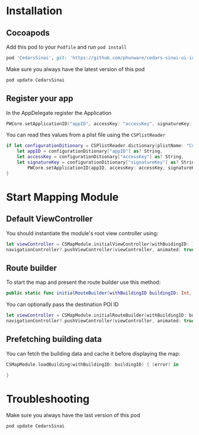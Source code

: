 # Installation

## Cocoapods

Add this pod to your `Podfile` and run `pod install`

```ruby
pod 'CedarsSinai', git: 'https://github.com/phunware/cedars-sinai-ui-ios', branch: 'swift4.2'
```

Make sure you always have the latest version of this pod

```sh
pod update CedarsSinai
```

## Register your app

In the AppDelegate register the Application

```swift
PWCore.setApplicationID("appID", accessKey: "accessKey", signatureKey: "signatureKey")
```

You can read thes values from a plist file using  the `CSPlistReader`

```swift
if let configurationDitionary = CSPlistReader.dictionary(plistName: "Config", inBundle: Bundle.main),
    let appID = configurationDitionary["appID"] as? String,
    let accessKey = configurationDitionary["accessKey"] as? String,
    let signatureKey = configurationDitionary["signatureKey"] as? String {
        PWCore.setApplicationID(appID, accessKey: accessKey, signatureKey: signatureKey)
}
```

# Start Mapping Module

## Default ViewController

You should instantiate the module's root view controller using:

```swift
let viewController = CSMapModule.initialViewController(withBuidingID: 12)
navigationController?.pushViewController(viewController, animated: true)
```

## Route builder

To start the map and present the route builder use this method:
```swift
public static func initialRouteBuilder(withBuildingID buildingID: Int, poiID: Int? = nil) -> CSMapModuleViewController
```

You can optionally pass the destination POI ID

```swift
let viewController = CSMapModule.initialRouteBuilder(withBuildingID: buildingID, poiID: poiID)
navigationController?.pushViewController(viewController, animated: true)
```

## Prefetching building data

You can fetch the building data and cache it before displaying the map:

```swift
CSMapModule.loadBuilding(withBuildingID: buildingID) { (error) in

}
```

# Troubleshooting

Make sure you always have the last version of this pod

```sh
pod update CedarsSinai
```
